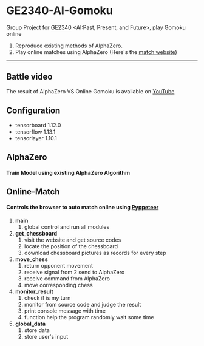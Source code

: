 # GE2340-AI-Gomoku
Group Project for [GE2340](https://www.cityu.edu.hk/catalogue/ug/current/course/GE2340.htm) &lt;AI:Past, Present, and Future>, play Gomoku online 
  
1. Reproduce existing methods of AlphaZero.
2. Play online matches using AlphaZero (Here's the [match website](https://dkmgames.com/Gomoku/gomoku.htm))  

---
## Battle video
The result of AlphaZero VS Online Gomoku is avaliable on [YouTube](https://www.youtube.com/playlist?list=PL4nBMCNLJMG7MNGBUwLIJyixv4ZU-GYID)

  
## Configuration
- tensorboard         1.12.0
- tensorflow          1.13.1
- tensorlayer         1.10.1
  
## AlphaZero
#### Train Model using existing AlphaZero Algorithm  
  
  
## Online-Match
#### Controls the browser to auto match online using [Pyppeteer](https://github.com/miyakogi/pyppeteer)
1. **main**
   1. global control and run all modules
2. **get_chessboard**
   1. visit the website and get source codes
   2. locate the position of the chessboard
   3. download chessboard pictures as records for every step 
3. **move_chess**
   1. return opponent movement
   2. receive signal from 2 send to AlphaZero
   3. receive command from AlphaZero
   4. move corresponding chess
4. **monitor_result**
   1. check if is my turn
   2. monitor from source code and judge the result
   3. print console message with time
   4. function help the program randomly wait some time
5. **global_data**
   1. store data
   2. store user's input
  
  
 
